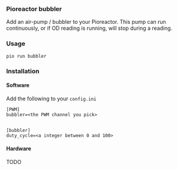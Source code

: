 ### Pioreactor bubbler


Add an air-pump / bubbler to your Pioreactor. This pump can run continuously, or if OD reading is running, will stop during a reading.

### Usage
```
pio run bubbler
```


### Installation

#### Software

Add the following to your `config.ini`

```
[PWM]
bubbler=<the PWM channel you pick>


[bubbler]
duty_cycle=<a integer between 0 and 100>
```

#### Hardware

TODO
